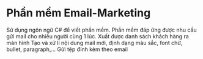 # Phần mềm Email-Marketing
Sử dụng ngôn ngữ C# để viết phần mềm. 
Phần mềm đáp ứng được nhu cầu gửi mail cho nhiều người cùng 1 lúc. 
Xuất được danh sách khách hàng ra màn hình
Tạo và xử lí nội dung mail mới, định dạng màu sắc, font chữ, bullet, paragraph,...
Gửi tệp đính kèm theo email
